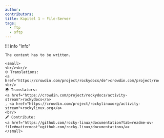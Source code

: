 ```yaml
---
author:
contributors:
title: Kapitel 1 — File-Server
tags:
  - ftp
  - sftp
---
```


!!! info "Info"

```
The content has to be written.  

<small>
<br/><br/>
🌐 Translations: 
<a href="https://crowdin.com/project/rockydocs/de">crowdin.com/project/rockydocs</a>
<br/>
🌍 Translators:
<a href="https://crowdin.com/project/rockydocs/activity-stream">rockydocs</a>
, <a href="https://crowdin.com/project/rockylinuxorg/activity-stream">rockylinux.org</a>
<br/>
🖋 Contribute:
<a href="https://github.com/rocky-linux/documentation?tab=readme-ov-file#mattermost">github.com/rocky-linux/documentation</a>
</small>
```

<!---

# Part 1. Files Servers

## FTP

In this chapter, you will learn about FTP Servers.

****

**Objectives**: In this chapter, you will learn how to:

:heavy_check_mark: XXX  
:heavy_check_mark: XXX  

:checkered_flag: **XXX**, **XXX**

**Knowledge**: :star:  
**Complexity**: :star:  

**Reading time**: XX minutes

****

### Generalities

### Configuration

### Security

### Workshop

#### Task 1 : XXX

#### Task 2 : XXX

#### Task 3 : XXX

#### Task 4 : XXX

### Check your Knowledge

:heavy_check_mark: Simple question? (3 answers)

:heavy_check_mark: Question with multiple answers?

* [ ] Answer 1  
* [ ] Answer 2  
* [ ] Answer 3  
* [ ] Answer 4  

## sFTP

In this chapter, you will learn about XXXXXXX.

****

**Objectives**: In this chapter, you will learn how to:

:heavy_check_mark: XXX  
:heavy_check_mark: XXX  

:checkered_flag: **XXX**, **XXX**

**Knowledge**: :star:  
**Complexity**: :star:  

**Reading time**: XX minutes

****

### Generalities

### Configuration

### Security

### Workshop

#### Task 1 : XXX

#### Task 2 : XXX

#### Task 3 : XXX

#### Task 4 : XXX

### Check your Knowledge

:heavy_check_mark: Simple question? (3 answers)

:heavy_check_mark: Question with multiple answers?

* [ ] Answer 1  
* [ ] Answer 2  
* [ ] Answer 3  
* [ ] Answer 4  

-->
